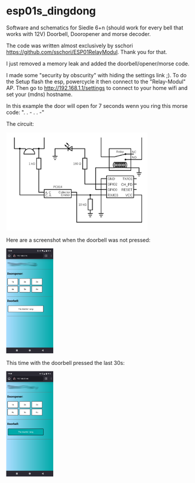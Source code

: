 # esp01s_dingdong
Software and schematics for Siedle 6+n (should work for every bell that works with 12V) Doorbell, Dooropener and morse decoder.

The code was written almost exclusively by sschori <https://github.com/sschori/ESP01RelayModul>. Thank you for that.

I just removed a memory leak and added the doorbell/opener/morse code.

I made some "security by obscurity" with hiding the settings link ;). To do the Setup flash the esp, powercycle it then connect to the "Relay-Modul" AP. Then go to <http://192.168.1.1/settings> to connect to your home wifi and set your (mdns) hostname.

In this example the door will open for 7 seconds wenn you ring this morse code: ". . - . . -"



The circuit:

<img src="https://raw.githubusercontent.com/h4km4k/esp01s_dingdong/refs/heads/main/images/circuit1.png" alt="Circuit" style="width:75%; height:auto;">


Here are a screenshot when the doorbell was not pressed:

<img src="https://raw.githubusercontent.com/h4km4k/esp01s_dingdong/refs/heads/main/images/Screenshot_1.png" alt="Not_presssed" style="width:25%; height:auto;">

This time with the doorbell pressed the last 30s:

<img src="https://raw.githubusercontent.com/h4km4k/esp01s_dingdong/refs/heads/main/images/Screenshot_2.png" alt="Pressed" style="width:25%; height:auto;">

